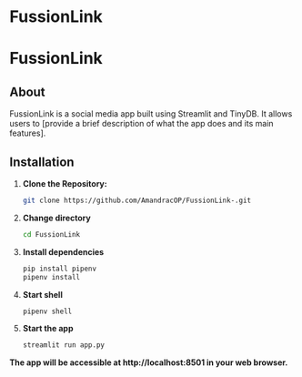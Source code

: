 # FussionLink

# FussionLink

## About
FussionLink is a social media app built using Streamlit and TinyDB. It allows users to [provide a brief description of what the app does and its main features].

## Installation

1. **Clone the Repository:**
   ```bash
   git clone https://github.com/AmandracOP/FussionLink-.git
2. **Change directory**
   ```bash
   cd FussionLink
3. **Install dependencies**
   ```bash
   pip install pipenv
   pipenv install
4. **Start shell**
   ```bash
   pipenv shell
5. **Start the app**
   ```bash
   streamlit run app.py
   
**The app will be accessible at http://localhost:8501 in your web browser.**

<!--### Screenshots
[Screenshot 1](C:\Users\DELL\Pictures\Screenshots\Screenshot 2023-11-30 084938.png)
[Screenshot 2](C:\Users\DELL\Pictures\Screenshots\Screenshot 2023-11-30 085013.png) -->

   
